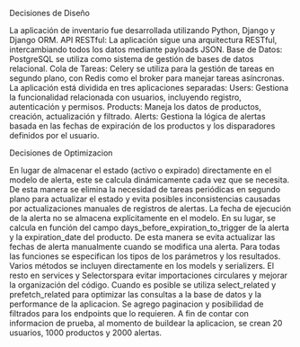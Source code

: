 
Decisiones de Diseño

La aplicación de inventario fue desarrollada utilizando Python, Django y Django ORM.
API RESTful: La aplicación sigue una arquitectura RESTful, intercambiando todos los datos mediante payloads JSON.
Base de Datos: PostgreSQL se utiliza como sistema de gestión de bases de datos relacional.
Cola de Tareas: Celery se utiliza para la gestión de tareas en segundo plano, con Redis como el broker para manejar tareas asíncronas.
La aplicación está dividida en tres aplicaciones separadas:
Users: Gestiona la funcionalidad relacionada con usuarios, incluyendo registro, autenticación y permisos.
Products: Maneja los datos de productos, creación, actualización y filtrado.
Alerts: Gestiona la lógica de alertas basada en las fechas de expiración de los productos y los disparadores definidos por el usuario.

Decisiones de Optimizacion

En lugar de almacenar el estado (activo o expirado) directamente en el modelo de alerta, este se calcula dinámicamente cada vez que se necesita. De esta manera se elimina la necesidad de tareas periódicas en segundo plano para actualizar el estado y evita posibles inconsistencias causadas por actualizaciones manuales de registros de alertas.
La fecha de ejecución de la alerta no se almacena explícitamente en el modelo. En su lugar, se calcula en función del campo days_before_expiration_to_trigger de la alerta y la expiration_date del producto. De esta manera se evita actualizar las fechas de alerta manualmente cuando se modifica una alerta.
Para todas las funciones se especifican los tipos de los parámetros y los resultados.
Varios métodos se incluyen directamente en los models y serializers. El resto en services y Selectorspara evitar importaciones circulares y mejorar la organización del código. 
Cuando es posible se utiliza select_related y prefetch_related para optimizar las consultas a la base de datos y la performance de la aplicacion.
Se agrego paginacion y posibilidad de filtrados para los endpoints que lo requieren.
A fin de contar con informacion de prueba, al momento de buildear la aplicacion, se crean 20 usuarios, 1000 productos y 2000 alertas.
